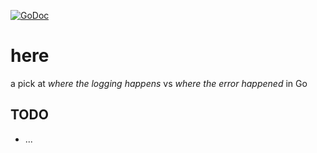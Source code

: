 [![GoDoc](https://godoc.org/github.com/dc0d/wrapperr?status.svg)](https://pkg.go.dev/github.com/dc0d/wrapperr)

# here

a pick at _where the logging happens_ vs _where the error happened_ in Go

## TODO

- ...
